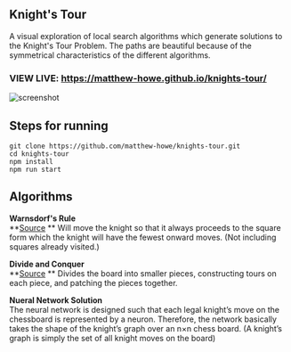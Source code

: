 ## Knight's Tour

A visual exploration of local search algorithms which generate solutions to the Knight's Tour Problem. The paths are beautiful because of the symmetrical characteristics of the different algorithms.

### VIEW LIVE: https://matthew-howe.github.io/knights-tour/

![screenshot](https://i.gyazo.com/95d962a1c73b8480d1002afce2b6f95a.png)

## Steps for running
```
git clone https://github.com/matthew-howe/knights-tour.git
cd knights-tour
npm install
npm run start
```


## Algorithms

  **Warnsdorf's Rule**  
  **[Source](https://github.com/matthew-howe/knights-tour/blob/master/src/algorithms/warnsdorf.js)  **
    Will move the knight so that it always proceeds to the square form which the knight will have the fewest onward moves. (Not including squares already visited.)

  **Divide and Conquer**   
    **[Source](https://github.com/matthew-howe/knights-tour/blob/master/src/algorithms/divideandconquer.js)  **
    Divides the board into smaller pieces, constructing tours on each piece, and patching the pieces together.

  **Nueral Network Solution**  
    The neural network is designed such that each legal knight’s move on the chessboard is represented by a neuron. Therefore, the network basically takes the shape of the knight’s graph over an n×n chess board. (A knight’s graph is simply the set of all knight moves on the board)
